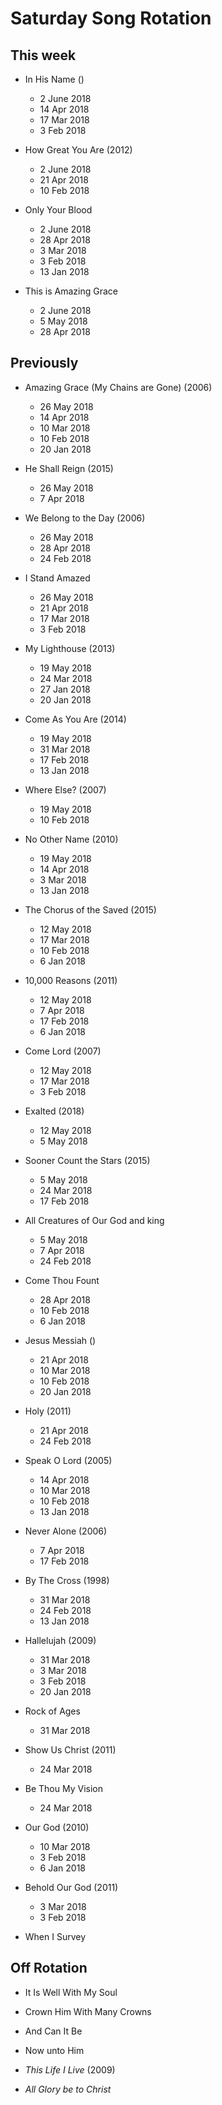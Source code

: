 ﻿# Saturday Song Rotation

## This week

* In His Name ()
  * 2 June 2018
  * 14 Apr 2018
  * 17 Mar 2018
  * 3 Feb 2018

* How Great You Are (2012)
  * 2 June 2018
  * 21 Apr 2018
  * 10 Feb 2018

* Only Your Blood
  * 2 June 2018
  * 28 Apr 2018
  * 3 Mar 2018
  * 3 Feb 2018
  * 13 Jan 2018

* This is Amazing Grace
  * 2 June 2018
  * 5 May 2018
  * 28 Apr 2018

## Previously

* Amazing Grace (My Chains are Gone) (2006)
  * 26 May 2018
  * 14 Apr 2018
  * 10 Mar 2018
  * 10 Feb 2018
  * 20 Jan 2018

* He Shall Reign (2015)
  * 26 May 2018
  * 7 Apr 2018

* We Belong to the Day (2006)
  * 26 May 2018
  * 28 Apr 2018
  * 24 Feb 2018

* I Stand Amazed
  * 26 May 2018
  * 21 Apr 2018
  * 17 Mar 2018
  * 3 Feb 2018

* My Lighthouse (2013)
  * 19 May 2018
  * 24 Mar 2018
  * 27 Jan 2018
  * 20 Jan 2018

* Come As You Are (2014)
  * 19 May 2018
  * 31 Mar 2018
  * 17 Feb 2018
  * 13 Jan 2018

* Where Else? (2007)
  * 19 May 2018
  * 10 Feb 2018

* No Other Name (2010)
  * 19 May 2018
  * 14 Apr 2018
  * 3 Mar 2018
  * 13 Jan 2018

* The Chorus of the Saved (2015)
  * 12 May 2018
  * 17 Mar 2018
  * 10 Feb 2018
  * 6 Jan 2018

* 10,000 Reasons (2011)
  * 12 May 2018
  * 7 Apr 2018
  * 17 Feb 2018
  * 6 Jan 2018

* Come Lord (2007)
  * 12 May 2018
  * 17 Mar 2018
  * 3 Feb 2018

* Exalted (2018)
  * 12 May 2018
  * 5 May 2018

* Sooner Count the Stars (2015)
  * 5 May 2018
  * 24 Mar 2018
  * 17 Feb 2018

* All Creatures of Our God and king
  * 5 May 2018
  * 7 Apr 2018
  * 24 Feb 2018

* Come Thou Fount
  * 28 Apr 2018
  * 10 Feb 2018
  * 6 Jan 2018

* Jesus Messiah ()
  * 21 Apr 2018
  * 10 Mar 2018
  * 10 Feb 2018
  * 20 Jan 2018

* Holy (2011)
  * 21 Apr 2018
  * 24 Feb 2018

* Speak O Lord (2005)
  * 14 Apr 2018
  * 10 Mar 2018
  * 10 Feb 2018
  * 13 Jan 2018

* Never Alone (2006)
  * 7 Apr 2018
  * 17 Feb 2018

* By The Cross (1998)
  * 31 Mar 2018
  * 24 Feb 2018
  * 13 Jan 2018

* Hallelujah (2009)
  * 31 Mar 2018
  * 3 Mar 2018
  * 3 Feb 2018
  * 20 Jan 2018

* Rock of Ages
  * 31 Mar 2018

* Show Us Christ (2011)
  * 24 Mar 2018

* Be Thou My Vision
  * 24 Mar 2018

* Our God (2010)
  * 10 Mar 2018
  * 3 Feb 2018
  * 6 Jan 2018

* Behold Our God (2011)
  * 3 Mar 2018
  * 3 Feb 2018

* When I Survey

## Off Rotation

* It Is Well With My Soul

* Crown Him With Many Crowns

* And Can It Be

* Now unto Him

* *This Life I Live* (2009)

* *All Glory be to Christ*